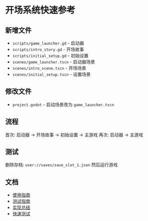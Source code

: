 # 开场系统快速参考

## 新增文件
- `scripts/game_launcher.gd` - 启动器
- `scripts/intro_story.gd` - 开场故事
- `scripts/initial_setup.gd` - 初始设置
- `scenes/game_launcher.tscn` - 启动器场景
- `scenes/intro_scene.tscn` - 开场场景
- `scenes/initial_setup.tscn` - 设置场景

## 修改文件
- `project.godot` - 启动场景改为 `game_launcher.tscn`

## 流程
首次: 启动器 → 开场故事 → 初始设置 → 主游戏
再次: 启动器 → 主游戏

## 测试
删除存档: `user://saves/save_slot_1.json`
然后运行游戏

## 文档
- [使用指南](docs/intro_system_guide.md)
- [测试指南](docs/intro_system_test.md)
- [实现总结](docs/INTRO_SYSTEM_SUMMARY.md)
- [快速测试](TEST_INTRO_SYSTEM.md)
